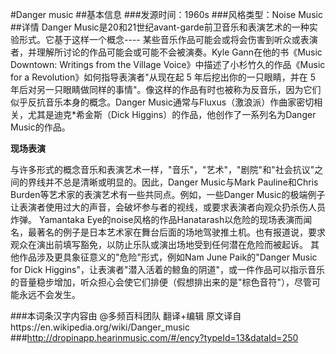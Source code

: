 #Danger music
##基本信息
###发源时间：1960s
###风格类型：Noise Music
##详情
Danger Music是20和21世纪avant-garde前卫音乐和表演艺术的一种实验形式。它基于这样一个概念----
某些音乐作品可能会或将会伤害到听众或表演者，并理解所讨论的作品可能会或可能不会被演奏。Kyle Gann在他的书《Music Downtown:
Writings from the Village Voice》中描述了小杉竹久的作品《Music for a
Revolution》如何指导表演者"从现在起 5 年后挖出你的一只眼睛，并在 5
年后对另一只眼睛做同样的事情"。像这样的作品有时也被称为反音乐，因为它们似乎反抗音乐本身的概念。Danger
Music通常与Fluxus（激浪派）作曲家密切相关，尤其是迪克*希金斯（Dick Higgins）的作品，他创作了一系列名为Danger
Music的作品。



**现场表演**

与许多形式的概念音乐和表演艺术一样，"音乐"，"艺术"，"剧院"和"社会抗议"之间的界线并不总是清晰或明显的。因此，Danger Music与Mark
Pauline和Chris Burden等艺术家的表演艺术有一些共同点。例如，一些Danger
Music的极端例子让表演者使用过大的声音，会破坏参与者的视线，或要求表演者向观众扔杀伤人员炸弹。 Yamantaka
Eye的noise风格的作品Hanatarash以危险的现场表演而闻名，最著名的例子是日本艺术家在舞台后面的场地驾驶推土机。也有报道说，要求观众在演出前填写豁免，以防止乐队或演出场地受到任何潜在危险而被起诉。
其他作品涉及更具象征意义的"危险"形式，例如Nam June Paik的"Danger Music for Dick
Higgins"，让表演者"潜入活着的鲸鱼的阴道"，或一件作品可以指示音乐的音量稳步增加，听众担心会使它们排便（假想排出来的是"棕色音符"），尽管可能永远不会发生。

###本词条汉字内容由 @多频百科团队 翻译+编辑
原文译自https://en.wikipedia.org/wiki/Danger_music
###http://dropinapp.hearinmusic.com/#/ency?typeId=13&dataId=250
